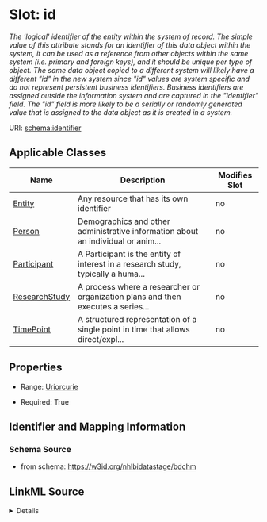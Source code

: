 # Slot: id


_The 'logical' identifier of the entity within the system of record.  The simple value of this attribute stands for an identifier of this data object within the system, it can be used as a reference from other objects within the same system (i.e. primary and foreign keys), and it should be unique per type of object. The same data object copied to a different system will likely have a different "id" in the new system since "id" values are system specific and do not represent persistent business identifiers. Business identifiers are assigned outside the information system and are captured in the "identifier" field. The "id" field is more likely to be a serially or randomly generated value that is assigned to the data object as it is created in a system._



URI: [schema:identifier](http://schema.org/identifier)



<!-- no inheritance hierarchy -->




## Applicable Classes

| Name | Description | Modifies Slot |
| --- | --- | --- |
[Entity](Entity.md) | Any resource that has its own identifier |  no  |
[Person](Person.md) | Demographics and other administrative information about an individual or anim... |  no  |
[Participant](Participant.md) | A Participant is the entity of interest in a research study, typically a huma... |  no  |
[ResearchStudy](ResearchStudy.md) | A process where a researcher or organization plans and then executes a series... |  no  |
[TimePoint](TimePoint.md) | A structured representation of a single point in time that allows direct/expl... |  no  |







## Properties

* Range: [Uriorcurie](Uriorcurie.md)

* Required: True





## Identifier and Mapping Information







### Schema Source


* from schema: https://w3id.org/nhlbidatastage/bdchm




## LinkML Source

<details>
```yaml
name: id
description: The 'logical' identifier of the entity within the system of record.  The
  simple value of this attribute stands for an identifier of this data object within
  the system, it can be used as a reference from other objects within the same system
  (i.e. primary and foreign keys), and it should be unique per type of object. The
  same data object copied to a different system will likely have a different "id"
  in the new system since "id" values are system specific and do not represent persistent
  business identifiers. Business identifiers are assigned outside the information
  system and are captured in the "identifier" field. The "id" field is more likely
  to be a serially or randomly generated value that is assigned to the data object
  as it is created in a system.
from_schema: https://w3id.org/nhlbidatastage/bdchm
rank: 1000
slot_uri: schema:identifier
identifier: true
alias: id
domain_of:
- Entity
range: uriorcurie
required: true

```
</details>